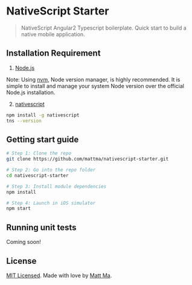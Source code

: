 # NativeScript Starter

> NativeScript Angular2 Typescript boilerplate. Quick start to build a native mobile application.

## Installation Requirement

1. [Node.js](https://nodejs.org/en/download/)

Note: Using [nvm](https://github.com/creationix/nvm), Node version manager, is highly recommended.
It is simple to install and manage your system Node version over the official Node.js installation.

2. [nativescript](https://github.com/NativeScript/NativeScript)

```bash
npm install -g nativescript
tns --version
```


## Getting start guide

```bash
# Step 1: Clone the repo
git clone https://github.com/mattma/nativescript-starter.git

# Step 2: Go into the repo folder
cd nativescript-starter

# Step 3: Install module dependencies
npm install

# Step 4: Launch in iOS simulator
npm start
```

## Running unit tests

Coming soon!


## License

[MIT Licensed](./LICENSE.md). Made with love by [Matt Ma](http://mattmadesign.com).
